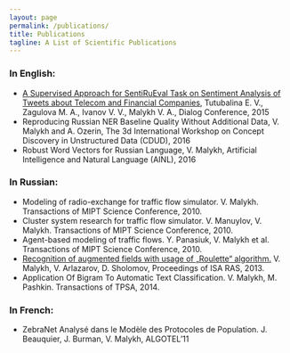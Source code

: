 ```yaml
---
layout: page
permalink: /publications/
title: Publications
tagline: A List of Scientific Publications
---
```


### In English:
- [A Supervised Approach for SentiRuEval Task on Sentiment Analysis of Tweets about Telecom and Financial Companies](http://www.dialog-21.ru/digests/dialog2015/materials/pdf/TutubalinaEVetal.pdf), Tutubalina E. V., Zagulova M. A., Ivanov V. V., Malykh V. A., Dialog Conference, 2015
- Reproducing Russian NER Baseline Quality Without Additional Data, V. Malykh and A. Ozerin, The 3d International Workshop on Concept Discovery in Unstructured Data (CDUD), 2016 
- Robust Word Vectors for Russian Language, V. Malykh, Artificial Intelligence and Natural Language (AINL), 2016

### In Russian:
- Modeling of radio-exchange for traffic flow simulator. V. Malykh. Transactions of MIPT Science Conference, 2010.
- Cluster system research for traffic flow simulator. V. Manuylov, V. Malykh. Transactions of MIPT Science Conference, 2010.
- Agent-based modeling of traffic flows. Y. Panasiuk, V. Malykh et al. Transactions of MIPT Science Conference, 2010.
- [Recognition of augmented fields with usage of „Roulette“ algorithm.](http://www.isa.ru/proceedings/images/documents/2013-63-4/t-4-13_35-38.pdf) V. Malykh, V. Arlazarov, D. Sholomov, Proceedings of ISA RAS, 2013.
- Application Of Bigram To Automatic Text Classification. V. Malykh, M. Pashkin. Transactions of TPSA, 2014.

### In French:
- ZebraNet Analysé dans le Modèle des Protocoles de Population. J. Beauquier, J. Burman, V. Malykh, ALGOTEL’11


